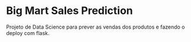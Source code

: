 # Big Mart Sales Prediction
 Projeto de Data Science para prever as vendas dos produtos e fazendo o deploy com flask.
